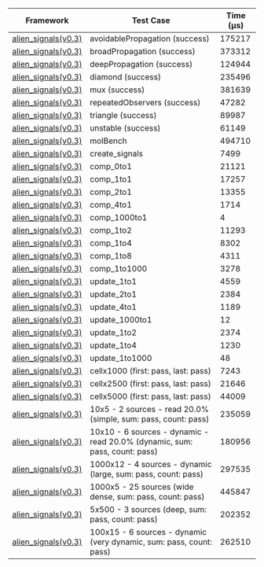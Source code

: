 | Framework | Test Case | Time (μs) |
| --- | --- | --- |
| [alien_signals(v0.3)](https://github.com/medz/alien-signals-dart) | avoidablePropagation (success) | 175217 |
| [alien_signals(v0.3)](https://github.com/medz/alien-signals-dart) | broadPropagation (success) | 373312 |
| [alien_signals(v0.3)](https://github.com/medz/alien-signals-dart) | deepPropagation (success) | 124944 |
| [alien_signals(v0.3)](https://github.com/medz/alien-signals-dart) | diamond (success) | 235496 |
| [alien_signals(v0.3)](https://github.com/medz/alien-signals-dart) | mux (success) | 381639 |
| [alien_signals(v0.3)](https://github.com/medz/alien-signals-dart) | repeatedObservers (success) | 47282 |
| [alien_signals(v0.3)](https://github.com/medz/alien-signals-dart) | triangle (success) | 89987 |
| [alien_signals(v0.3)](https://github.com/medz/alien-signals-dart) | unstable (success) | 61149 |
| [alien_signals(v0.3)](https://github.com/medz/alien-signals-dart) | molBench | 494710 |
| [alien_signals(v0.3)](https://github.com/medz/alien-signals-dart) | create_signals | 7499 |
| [alien_signals(v0.3)](https://github.com/medz/alien-signals-dart) | comp_0to1 | 21121 |
| [alien_signals(v0.3)](https://github.com/medz/alien-signals-dart) | comp_1to1 | 17257 |
| [alien_signals(v0.3)](https://github.com/medz/alien-signals-dart) | comp_2to1 | 13355 |
| [alien_signals(v0.3)](https://github.com/medz/alien-signals-dart) | comp_4to1 | 1714 |
| [alien_signals(v0.3)](https://github.com/medz/alien-signals-dart) | comp_1000to1 | 4 |
| [alien_signals(v0.3)](https://github.com/medz/alien-signals-dart) | comp_1to2 | 11293 |
| [alien_signals(v0.3)](https://github.com/medz/alien-signals-dart) | comp_1to4 | 8302 |
| [alien_signals(v0.3)](https://github.com/medz/alien-signals-dart) | comp_1to8 | 4311 |
| [alien_signals(v0.3)](https://github.com/medz/alien-signals-dart) | comp_1to1000 | 3278 |
| [alien_signals(v0.3)](https://github.com/medz/alien-signals-dart) | update_1to1 | 4559 |
| [alien_signals(v0.3)](https://github.com/medz/alien-signals-dart) | update_2to1 | 2384 |
| [alien_signals(v0.3)](https://github.com/medz/alien-signals-dart) | update_4to1 | 1189 |
| [alien_signals(v0.3)](https://github.com/medz/alien-signals-dart) | update_1000to1 | 12 |
| [alien_signals(v0.3)](https://github.com/medz/alien-signals-dart) | update_1to2 | 2374 |
| [alien_signals(v0.3)](https://github.com/medz/alien-signals-dart) | update_1to4 | 1230 |
| [alien_signals(v0.3)](https://github.com/medz/alien-signals-dart) | update_1to1000 | 48 |
| [alien_signals(v0.3)](https://github.com/medz/alien-signals-dart) | cellx1000 (first: pass, last: pass) | 7243 |
| [alien_signals(v0.3)](https://github.com/medz/alien-signals-dart) | cellx2500 (first: pass, last: pass) | 21646 |
| [alien_signals(v0.3)](https://github.com/medz/alien-signals-dart) | cellx5000 (first: pass, last: pass) | 44009 |
| [alien_signals(v0.3)](https://github.com/medz/alien-signals-dart) | 10x5 - 2 sources - read 20.0% (simple, sum: pass, count: pass) | 235059 |
| [alien_signals(v0.3)](https://github.com/medz/alien-signals-dart) | 10x10 - 6 sources - dynamic - read 20.0% (dynamic, sum: pass, count: pass) | 180956 |
| [alien_signals(v0.3)](https://github.com/medz/alien-signals-dart) | 1000x12 - 4 sources - dynamic (large, sum: pass, count: pass) | 297535 |
| [alien_signals(v0.3)](https://github.com/medz/alien-signals-dart) | 1000x5 - 25 sources (wide dense, sum: pass, count: pass) | 445847 |
| [alien_signals(v0.3)](https://github.com/medz/alien-signals-dart) | 5x500 - 3 sources (deep, sum: pass, count: pass) | 202352 |
| [alien_signals(v0.3)](https://github.com/medz/alien-signals-dart) | 100x15 - 6 sources - dynamic (very dynamic, sum: pass, count: pass) | 262510 |
